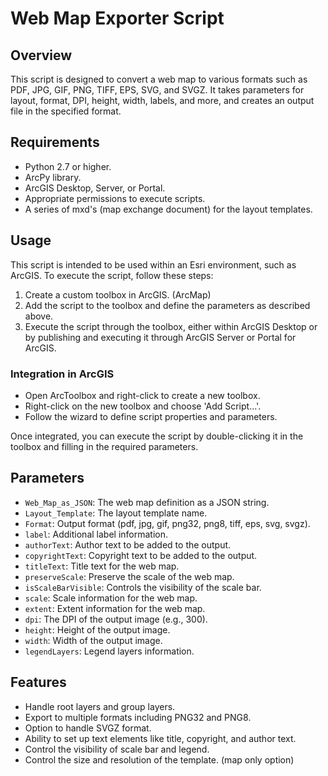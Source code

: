 # Web Map Exporter Script

## Overview
This script is designed to convert a web map to various formats such as PDF, JPG, GIF, PNG, TIFF, EPS, SVG, and SVGZ. It takes parameters for layout, format, DPI, height, width, labels, and more, and creates an output file in the specified format.

## Requirements
- Python 2.7 or higher.
- ArcPy library.
- ArcGIS Desktop, Server, or Portal.
- Appropriate permissions to execute scripts.
- A series of mxd's (map exchange document) for the layout templates.

## Usage
This script is intended to be used within an Esri environment, such as ArcGIS. To execute the script, follow these steps:
1. Create a custom toolbox in ArcGIS. (ArcMap)
2. Add the script to the toolbox and define the parameters as described above.
3. Execute the script through the toolbox, either within ArcGIS Desktop or by publishing and executing it through ArcGIS Server or Portal for ArcGIS.

### Integration in ArcGIS
- Open ArcToolbox and right-click to create a new toolbox.
- Right-click on the new toolbox and choose 'Add Script...'.
- Follow the wizard to define script properties and parameters.

Once integrated, you can execute the script by double-clicking it in the toolbox and filling in the required parameters.


## Parameters
- `Web_Map_as_JSON`: The web map definition as a JSON string.
- `Layout_Template`: The layout template name.
- `Format`: Output format (pdf, jpg, gif, png32, png8, tiff, eps, svg, svgz).
- `label`: Additional label information.
- `authorText`: Author text to be added to the output.
- `copyrightText`: Copyright text to be added to the output.
- `titleText`: Title text for the web map.
- `preserveScale`: Preserve the scale of the web map.
- `isScaleBarVisible`: Controls the visibility of the scale bar.
- `scale`: Scale information for the web map.
- `extent`: Extent information for the web map.
- `dpi`: The DPI of the output image (e.g., 300).
- `height`: Height of the output image.
- `width`: Width of the output image.
- `legendLayers`: Legend layers information.

## Features
- Handle root layers and group layers.
- Export to multiple formats including PNG32 and PNG8.
- Option to handle SVGZ format.
- Ability to set up text elements like title, copyright, and author text.
- Control the visibility of scale bar and legend.
- Control the size and resolution of the template. (map only option) 
